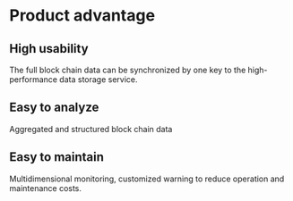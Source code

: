 # Product advantage
## High usability
The full block chain data can be synchronized by one key to the high-performance data storage service.

## Easy to analyze
Aggregated and structured block chain data

## Easy to maintain 
Multidimensional monitoring, customized warning to reduce operation and maintenance costs.
